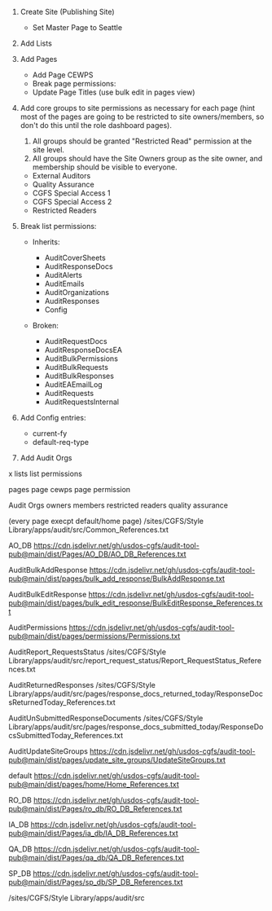 1. Create Site (Publishing Site)
   - Set Master Page to Seattle
2. Add Lists
3. Add Pages

   - Add Page CEWPS
   - Break page permissions:
   - Update Page Titles (use bulk edit in pages view)

4. Add core groups to site permissions as necessary for each page (hint most of the pages are going to be restricted to site owners/members, so don't do this until the role dashboard pages).

   1. All groups should be granted "Restricted Read" permission at the site level.
   2. All groups should have the Site Owners group as the site owner, and membership should be visible to everyone.

   - External Auditors
   - Quality Assurance
   - CGFS Special Access 1
   - CGFS Special Access 2
   - Restricted Readers

5. Break list permissions:

   - Inherits:

     - AuditCoverSheets
     - AuditResponseDocs
     - AuditAlerts
     - AuditEmails
     - AuditOrganizations
     - AuditResponses
     - Config

   - Broken:

     - AuditRequestDocs
     - AuditResponseDocsEA
     - AuditBulkPermissions
     - AuditBulkRequests
     - AuditBulkResponses
     - AuditEAEmailLog
     - AuditRequests
     - AuditRequestsInternal

6. Add Config entries:

   - current-fy
   - default-req-type

7. Add Audit Orgs

x lists
list permissions

pages
page cewps
page permission

Audit Orgs
owners
members
restricted readers
quality assurance

(every page execpt default/home page)
/sites/CGFS/Style Library/apps/audit/src/Common_References.txt

AO_DB
https://cdn.jsdelivr.net/gh/usdos-cgfs/audit-tool-pub@main/dist/Pages/AO_DB/AO_DB_References.txt

<!--
No longer needed
AuditBulkAddRequest
https://cdn.jsdelivr.net/gh/usdos-cgfs/audit-tool-pub@main/dist/pages/BulkAddRequest/BulkAddRequest_References.txt
-->

AuditBulkAddResponse
https://cdn.jsdelivr.net/gh/usdos-cgfs/audit-tool-pub@main/dist/pages/bulk_add_response/BulkAddResponse.txt

AuditBulkEditResponse
https://cdn.jsdelivr.net/gh/usdos-cgfs/audit-tool-pub@main/dist/pages/bulk_edit_response/BulkEditResponse_References.txt

AuditPermissions
https://cdn.jsdelivr.net/gh/usdos-cgfs/audit-tool-pub@main/dist/pages/permissions/Permissions.txt

AuditReport_RequestsStatus
/sites/CGFS/Style Library/apps/audit/src/report_request_status/Report_RequestStatus_References.txt

AuditReturnedResponses
/sites/CGFS/Style Library/apps/audit/src/pages/response_docs_returned_today/ResponseDocsReturnedToday_References.txt

AuditUnSubmittedResponseDocuments
/sites/CGFS/Style Library/apps/audit/src/pages/response_docs_submitted_today/ResponseDocsSubmittedToday_References.txt

AuditUpdateSiteGroups
https://cdn.jsdelivr.net/gh/usdos-cgfs/audit-tool-pub@main/dist/pages/update_site_groups/UpdateSiteGroups.txt

default
https://cdn.jsdelivr.net/gh/usdos-cgfs/audit-tool-pub@main/dist/pages/home/Home_References.txt

RO_DB
https://cdn.jsdelivr.net/gh/usdos-cgfs/audit-tool-pub@main/dist/Pages/ro_db/RO_DB_References.txt

IA_DB
https://cdn.jsdelivr.net/gh/usdos-cgfs/audit-tool-pub@main/dist/Pages/ia_db/IA_DB_References.txt

QA_DB
https://cdn.jsdelivr.net/gh/usdos-cgfs/audit-tool-pub@main/dist/Pages/qa_db/QA_DB_References.txt

SP_DB
https://cdn.jsdelivr.net/gh/usdos-cgfs/audit-tool-pub@main/dist/Pages/sp_db/SP_DB_References.txt

/sites/CGFS/Style Library/apps/audit/src
